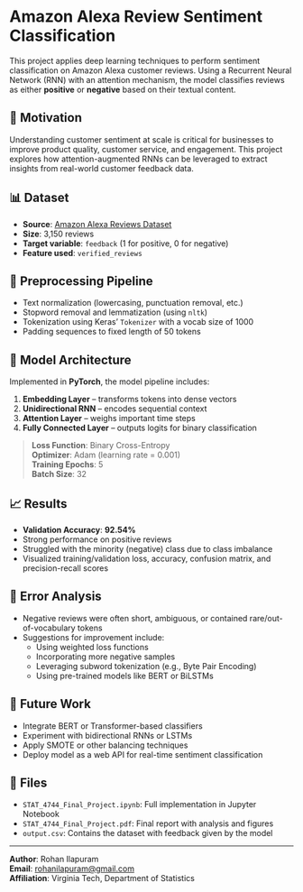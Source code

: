 # Amazon Alexa Review Sentiment Classification

This project applies deep learning techniques to perform sentiment classification on Amazon Alexa customer reviews. Using a Recurrent Neural Network (RNN) with an attention mechanism, the model classifies reviews as either **positive** or **negative** based on their textual content.

## 🧠 Motivation

Understanding customer sentiment at scale is critical for businesses to improve product quality, customer service, and engagement. This project explores how attention-augmented RNNs can be leveraged to extract insights from real-world customer feedback data.

## 📊 Dataset

- **Source**: [Amazon Alexa Reviews Dataset](https://www.kaggle.com/datasets/freddiefujiwara/amazon-alexa-reviews)
- **Size**: 3,150 reviews
- **Target variable**: `feedback` (1 for positive, 0 for negative)
- **Feature used**: `verified_reviews`

## 🔧 Preprocessing Pipeline

- Text normalization (lowercasing, punctuation removal, etc.)
- Stopword removal and lemmatization (using `nltk`)
- Tokenization using Keras’ `Tokenizer` with a vocab size of 1000
- Padding sequences to fixed length of 50 tokens

## 🧱 Model Architecture

Implemented in **PyTorch**, the model pipeline includes:
1. **Embedding Layer** – transforms tokens into dense vectors
2. **Unidirectional RNN** – encodes sequential context
3. **Attention Layer** – weighs important time steps
4. **Fully Connected Layer** – outputs logits for binary classification

> **Loss Function**: Binary Cross-Entropy  
> **Optimizer**: Adam (learning rate = 0.001)  
> **Training Epochs**: 5  
> **Batch Size**: 32

## 📈 Results

- **Validation Accuracy**: **92.54%**
- Strong performance on positive reviews
- Struggled with the minority (negative) class due to class imbalance
- Visualized training/validation loss, accuracy, confusion matrix, and precision-recall scores

## 🧐 Error Analysis

- Negative reviews were often short, ambiguous, or contained rare/out-of-vocabulary tokens
- Suggestions for improvement include:
  - Using weighted loss functions
  - Incorporating more negative samples
  - Leveraging subword tokenization (e.g., Byte Pair Encoding)
  - Using pre-trained models like BERT or BiLSTMs

## 🧪 Future Work

- Integrate BERT or Transformer-based classifiers
- Experiment with bidirectional RNNs or LSTMs
- Apply SMOTE or other balancing techniques
- Deploy model as a web API for real-time sentiment classification

## 📁 Files

- `STAT_4744_Final_Project.ipynb`: Full implementation in Jupyter Notebook
- `STAT_4744_Final_Project.pdf`: Final report with analysis and figures
- `output.csv`: Contains the dataset with feedback given by the model



---

**Author**: Rohan Ilapuram  
**Email**: rohanilapuram@gmail.com  
**Affiliation**: Virginia Tech, Department of Statistics  
